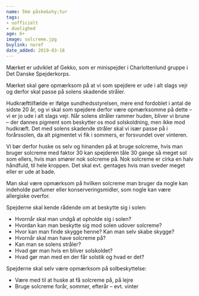 ```yaml
---
name: 5km påske&shy;tur
tags:
- uofficielt
- duelighed
age: 6+
image: solcreme.jpg
buylink: noref
date_added: 2019-03-18
---
```

Mærket er udviklet af Gekko, som er minispejder i Charlottenlund gruppe i Det Danske Spejderkorps.

Mærket skal gøre opmærksom på at vi som spejdere er ude i alt slags vejr og derfor skal passe på solens skadende stråler.

Hudkræfttilfælde er ifølge sundhedsstyrelsen, mere end fordoblet i antal de sidste 20 år, og vi skal som spejdere derfor være opmærksomme på dette – vi er jo ude i alt slags vejr. Når solens stråler rammer huden, bliver vi brune – der dannes pigment som beskytter os mod solskoldning, men ikke mod hudkræft.  Det med solens skadende stråler skal vi især passe på i forårssolen, da alt pigmentet vi fik i sommers, er forsvundet over vinteren.

Vi bør derfor huske os selv og hinanden på at bruge solcreme, hvis man bruger solcreme med faktor 30 kan spejderen tåle 30 gange så meget sol som ellers, hvis man smører nok solcreme på. Nok solcreme er cirka en halv håndfuld, til hele kroppen. Det skal evt. gentages hvis man sveder meget eller er ude at bade.

Man skal være opmærksom på hvilken solcreme man bruger da nogle kan indeholde parfumer eller konserveringsmidler, som nogle kan være allergiske overfor.

Spejderne skal kende rådende om at beskytte sig i solen:

- Hvornår skal man undgå at opholde sig i solen? 
- Hvordan kan man beskytte sig mod solen udover solcreme? 
- Hvor kan man finde skygge henne? Kan man selv skabe skygge?
- Hvornår skal man have solcreme på?
- Kan man se solens stråler?
- Hvad gør man hvis en bliver solskoldet?
- Hvad gør man med en der får solstik og hvad er det?

Spejderne skal selv være opmærksom på solbeskyttelse:  

- Være med til at huske at få solcreme på, på lejre
- Bruge solcreme forår, sommer, efterår – evt. vinter
